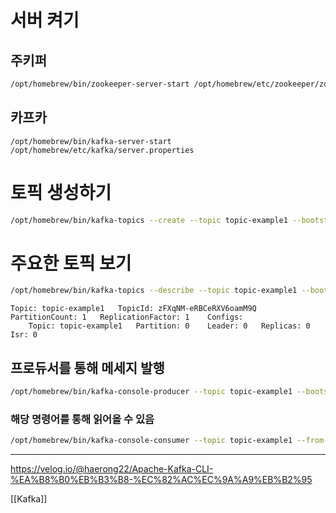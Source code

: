 # 서버 켜기

## 주키퍼

```bash
/opt/homebrew/bin/zookeeper-server-start /opt/homebrew/etc/zookeeper/zoo.cfg
```

## 카프카

```shell
/opt/homebrew/bin/kafka-server-start /opt/homebrew/etc/kafka/server.properties
```


# 토픽 생성하기

```bash
/opt/homebrew/bin/kafka-topics --create --topic topic-example1 --bootstrap-server localhost:9092
```

# 주요한 토픽 보기

```bash
/opt/homebrew/bin/kafka-topics --describe --topic topic-example1 --bootstrap-server localhost:9092
```

```Pain Text
Topic: topic-example1	TopicId: zFXqNM-eRBCeRXV6oamM9Q	PartitionCount: 1	ReplicationFactor: 1	Configs:
	Topic: topic-example1	Partition: 0	Leader: 0	Replicas: 0	Isr: 0
```

## 프로듀서를 통해 메세지 발행

```bash
/opt/homebrew/bin/kafka-console-producer --topic topic-example1 --bootstrap-server localhost:9092
```

### 해당 명령어를 통해 읽어올 수 있음

```bash
/opt/homebrew/bin/kafka-console-consumer --topic topic-example1 --from-beginning --bootstrap-server localhost:9092
```


---
https://velog.io/@haerong22/Apache-Kafka-CLI-%EA%B8%B0%EB%B3%B8-%EC%82%AC%EC%9A%A9%EB%B2%95

[[Kafka]]
